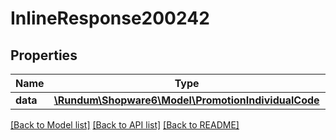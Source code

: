 # InlineResponse200242

## Properties
Name | Type | Description | Notes
------------ | ------------- | ------------- | -------------
**data** | [**\Rundum\Shopware6\Model\PromotionIndividualCode**](PromotionIndividualCode.md) |  | [optional] 

[[Back to Model list]](../../README.md#documentation-for-models) [[Back to API list]](../../README.md#documentation-for-api-endpoints) [[Back to README]](../../README.md)

